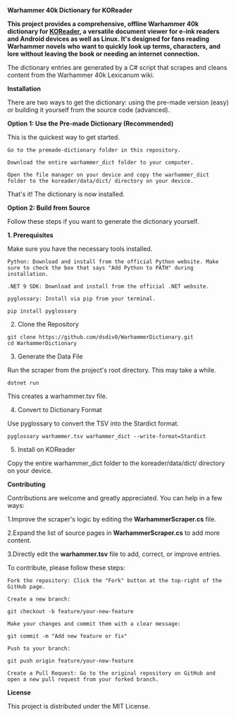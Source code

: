 **Warhammer 40k Dictionary for KOReader**

**This project provides a comprehensive, offline Warhammer 40k dictionary for [KOReader](https://github.com/koreader/koreader), a versatile document viewer for e-ink readers and Android devices as well as Linux. It's designed for fans reading Warhammer novels who want to quickly look up terms, characters, and lore without leaving the book or needing an internet connection.**

The dictionary entries are generated by a C# script that scrapes and cleans content from the Warhammer 40k Lexicanum wiki.

**Installation**

There are two ways to get the dictionary: using the pre-made version (easy) or building it yourself from the source code (advanced).

**Option 1: Use the Pre-made Dictionary (Recommended)**

This is the quickest way to get started.

    Go to the premade-dictionary folder in this repository.

    Download the entire warhammer_dict folder to your computer.

    Open the file manager on your device and copy the warhammer_dict folder to the koreader/data/dict/ directory on your device.

That's it! The dictionary is now installed.

**Option 2: Build from Source**

Follow these steps if you want to generate the dictionary yourself.

**1. Prerequisites**

Make sure you have the necessary tools installed.

    Python: Download and install from the official Python website. Make sure to check the box that says "Add Python to PATH" during installation.

    .NET 9 SDK: Download and install from the official .NET website.

    pyglossary: Install via pip from your terminal.

    pip install pyglossary

2. Clone the Repository
```
git clone https://github.com/dsdiv0/WarhammerDictionary.git
cd WarhammerDictionary
```
3. Generate the Data File

Run the scraper from the project's root directory. This may take a while.
```
dotnet run
```
This creates a warhammer.tsv file.

4. Convert to Dictionary Format

Use pyglossary to convert the TSV into the Stardict format.
```
pyglossary warhammer.tsv warhammer_dict --write-format=Stardict
```
5. Install on KOReader

Copy the entire warhammer_dict folder to the koreader/data/dict/ directory on your device.

**Contributing**

Contributions are welcome and greatly appreciated. You can help in a few ways:

 1.Improve the scraper's logic by editing the **WarhammerScraper.cs** file.
 
 2.Expand the list of source pages in **WarhammerScraper.cs** to add more content.
 
 3.Directly edit the **warhammer.tsv** file to add, correct, or improve entries.

To contribute, please follow these steps:

    Fork the repository: Click the "Fork" button at the top-right of the GitHub page.

    Create a new branch:

    git checkout -b feature/your-new-feature

    Make your changes and commit them with a clear message:

    git commit -m "Add new feature or fix"

    Push to your branch:

    git push origin feature/your-new-feature

    Create a Pull Request: Go to the original repository on GitHub and open a new pull request from your forked branch.
    
**License**

This project is distributed under the MIT License.
